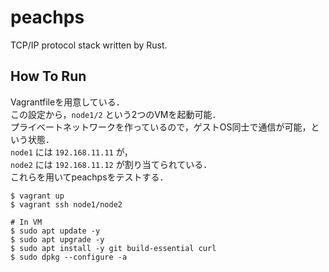 # peachps
TCP/IP protocol stack written by Rust.

## How To Run

Vagrantfileを用意している．  
この設定から，`node1/2` という2つのVMを起動可能．  
プライベートネットワークを作っているので，ゲストOS同士で通信が可能，という状態．  
`node1` には `192.168.11.11` が，  
`node2` には `192.168.11.12` が割り当てられている．  
これらを用いてpeachpsをテストする．  

```text
$ vagrant up
$ vagrant ssh node1/node2

# In VM 
$ sudo apt update -y
$ sudo apt upgrade -y
$ sudo apt install -y git build-essential curl
$ sudo dpkg --configure -a
```